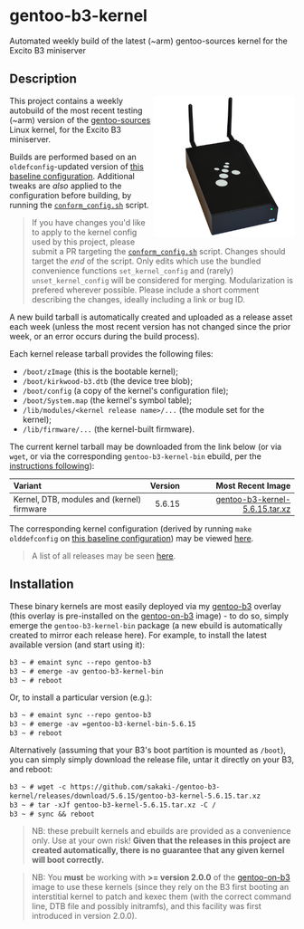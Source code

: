 # gentoo-b3-kernel
Automated weekly build of the latest (~arm) gentoo-sources kernel for the Excito B3 miniserver 

## Description

<img src="https://raw.githubusercontent.com/sakaki-/resources/master/excito/b3/Excito_b3.jpg" alt="Excito B3" width="250px" align="right"/>

This project contains a weekly autobuild of the most recent testing (~arm) version of the [gentoo-sources](https://wiki.gentoo.org/wiki/Kernel/Overview#General_purpose:_gentoo-sources) Linux kernel, for the Excito B3 miniserver.

Builds are performed based on an `oldefconfig`-updated version of [this baseline configuration](https://github.com/sakaki-/gentoo-on-b3/blob/master/configs/b3_baseline_config). Additional tweaks are *also* applied to the configuration before building, by running the [`conform_config.sh`](https://github.com/sakaki-/gentoo-b3-kernel/blob/master/conform_config.sh) script.

> If you have changes you'd like to apply to the kernel config used by this project, please submit a PR targeting the [`conform_config.sh`](https://github.com/sakaki-/gentoo-b3-kernel/blob/master/conform_config.sh) script. Changes should target the *end* of the script. Only edits which use the bundled convenience functions `set_kernel_config` and (rarely) `unset_kernel_config` will be considered for merging. Modularization is prefered wherever possible. Please include a short comment describing the changes, ideally including a link or bug ID.

A new build tarball is automatically created and uploaded as a release asset each week (unless the most recent version has not changed since the prior week, or an error occurs during the build process).

Each kernel release tarball provides the following files:
* `/boot/zImage` (this is the bootable kernel);
* `/boot/kirkwood-b3.dtb` (the device tree blob);
* `/boot/config` (a copy of the kernel's configuration file);
* `/boot/System.map` (the kernel's symbol table);
* `/lib/modules/<kernel release name>/...` (the module set for the kernel);
* `/lib/firmware/...` (the kernel-built firmware).

The current kernel tarball may be downloaded from the link below (or via `wget`, or via the corresponding `gentoo-b3-kernel-bin` ebuild, per the [instructions following](#installation)):

Variant | Version | Most Recent Image
:--- | ---: | ---:
Kernel, DTB, modules and (kernel) firmware | 5.6.15 | [gentoo-b3-kernel-5.6.15.tar.xz](https://github.com/sakaki-/gentoo-b3-kernel/releases/download/5.6.15/gentoo-b3-kernel-5.6.15.tar.xz)

The corresponding kernel configuration (derived by running `make olddefconfig` on [this baseline configuration](https://github.com/sakaki-/gentoo-on-b3/blob/master/configs/b3_baseline_config)) may be viewed [here](https://github.com/sakaki-/gentoo-b3-kernel/blob/master/config).

> A list of all releases may be seen [here](https://github.com/sakaki-/gentoo-b3-kernel/releases).

## <a name="installation"></a>Installation

These binary kernels are most easily deployed via my [gentoo-b3](https://github.com/sakaki-/gentoo-b3-overlay) overlay (this overlay is pre-installed on the [gentoo-on-b3](https://github.com/sakaki-/gentoo-on-b3) image) - to do so, simply emerge the `gentoo-b3-kernel-bin` package (a new ebuild is automatically created to mirror each release here). For example, to install the latest available version (and start using it):
```console
b3 ~ # emaint sync --repo gentoo-b3
b3 ~ # emerge -av gentoo-b3-kernel-bin
b3 ~ # reboot
```

Or, to install a particular version (e.g.):
```console
b3 ~ # emaint sync --repo gentoo-b3
b3 ~ # emerge -av =gentoo-b3-kernel-bin-5.6.15
b3 ~ # reboot
```

Alternatively (assuming that your B3's boot partition is mounted as `/boot`), you can simply simply download the release file, untar it directly on your B3, and reboot:
```console
b3 ~ # wget -c https://github.com/sakaki-/gentoo-b3-kernel/releases/download/5.6.15/gentoo-b3-kernel-5.6.15.tar.xz
b3 ~ # tar -xJf gentoo-b3-kernel-5.6.15.tar.xz -C /
b3 ~ # sync && reboot
```

> NB: these prebuilt kernels and ebuilds are provided as a convenience only. Use at your own risk! **Given that the releases in this project are created automatically, there is no guarantee that any given kernel will boot correctly.**

> NB: You **must** be working with **>= version 2.0.0** of the [gentoo-on-b3](https://github.com/sakaki-/gentoo-on-b3) image to use these kernels (since they rely on the B3 first booting an interstitial kernel to patch and kexec them (with the correct command line, DTB file and possibly initramfs), and this facility was first introduced in version 2.0.0).
